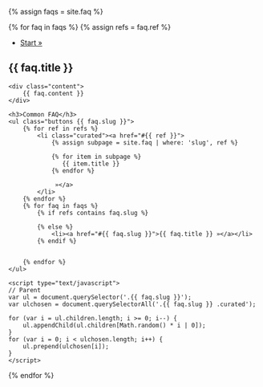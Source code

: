 ---
---
{% assign faqs = site.faq %}


{% for faq in faqs %}
{% assign refs = faq.ref %}
<div class="section" id="{{ faq.slug }}">
	<ul class="buttons">
		<li><a href="{{ site.baseurl }}/">Start »</a></li>
	</ul>
	<h2 class="statement">{{ faq.title }}</h2>

	<div class="content">
		{{ faq.content }}
	</div>

	<h3>Common FAQ</h3>
	<ul class="buttons {{ faq.slug }}">
		{% for ref in refs %}
			<li class="curated"><a href="#{{ ref }}">
				{% assign subpage = site.faq | where: 'slug', ref %}

				{% for item in subpage %}
				   {{ item.title }}
				{% endfor %}

				 »</a>
			</li>
		{% endfor %}
		{% for faq in faqs %}
			{% if refs contains faq.slug %}
				
			{% else %}
				<li><a href="#{{ faq.slug }}">{{ faq.title }} »</a></li>
			{% endif %}


		{% endfor %}
	</ul>

	<script type="text/javascript">
	// Parent
	var ul = document.querySelector('.{{ faq.slug }}');
	var ulchosen = document.querySelectorAll('.{{ faq.slug }} .curated');

	for (var i = ul.children.length; i >= 0; i--) {
	    ul.appendChild(ul.children[Math.random() * i | 0]);
	}
	for (var i = 0; i < ulchosen.length; i++) {
		ul.prepend(ulchosen[i]);
	}
	</script>
</div>
{% endfor %}